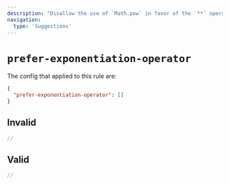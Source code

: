 ```yaml
---
description: "Disallow the use of `Math.pow` in favor of the `**` operator"
navigation:
  type: 'Suggestions'
---
```


# `prefer-exponentiation-operator`

The config that applied to this rule are:

```json
{
  "prefer-exponentiation-operator": []
}
```

## Invalid

```js invalid
//
```

## Valid

```js valid
//
```
  